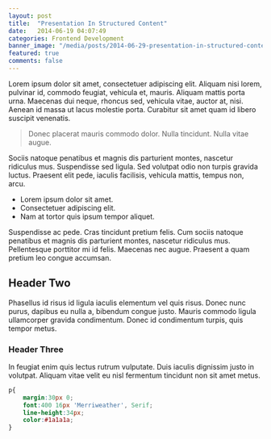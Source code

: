 ```yaml
---
layout: post
title:  "Presentation In Structured Content"
date:   2014-06-19 04:07:49
categories: Frontend Development
banner_image: "/media/posts/2014-06-29-presentation-in-structured-content/cover.jpg"
featured: true
comments: false
---
```


Lorem ipsum dolor sit amet, consectetuer adipiscing elit. Aliquam nisi lorem, pulvinar id, commodo feugiat, vehicula et, mauris. Aliquam mattis porta urna. Maecenas dui neque, rhoncus sed, vehicula vitae, auctor at, nisi. Aenean id massa ut lacus molestie porta. Curabitur sit amet quam id libero suscipit venenatis.

<!--more-->

> Donec placerat mauris commodo dolor. Nulla tincidunt. Nulla vitae augue.

Sociis natoque penatibus et magnis dis parturient montes, nascetur ridiculus mus. Suspendisse sed ligula. Sed volutpat odio non turpis gravida luctus. Praesent elit pede, iaculis facilisis, vehicula mattis, tempus non, arcu.

* Lorem ipsum dolor sit amet.
* Consectetuer adipiscing elit.
* Nam at tortor quis ipsum tempor aliquet.

Suspendisse ac pede. Cras tincidunt pretium felis. Cum sociis natoque penatibus et magnis dis parturient montes, nascetur ridiculus mus. Pellentesque porttitor mi id felis. Maecenas nec augue. Praesent a quam pretium leo congue accumsan.

## Header Two

Phasellus id risus id ligula iaculis elementum vel quis risus. Donec nunc purus, dapibus eu nulla a, bibendum congue justo. Mauris commodo ligula ullamcorper gravida condimentum. Donec id condimentum turpis, quis tempor metus.

### Header Three

In feugiat enim quis lectus rutrum vulputate. Duis iaculis dignissim justo in volutpat. Aliquam vitae velit eu nisl fermentum tincidunt non sit amet metus.

```css
p{
    margin:30px 0;
    font:400 16px 'Merriweather', Serif;
    line-height:34px;
    color:#1a1a1a;
}
```